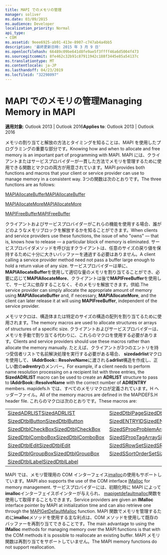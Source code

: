 ```yaml
---
title: MAPI でのメモリの管理
manager: soliver
ms.date: 03/09/2015
ms.audience: Developer
localization_priority: Normal
api_type:
- COM
ms.assetid: 9eee6925-ab91-413e-8907-c747ab4a4bb5
description: '最終更新日時: 2015 年 3 月 9 日'
ms.openlocfilehash: 66489c09be641d8fe9ae5f3ffff46a6d5004f473
ms.sourcegitcommit: 8fe462c32b91c87911942c188f3445e85a54137c
ms.translationtype: MT
ms.contentlocale: ja-JP
ms.lasthandoff: 04/23/2019
ms.locfileid: "32298097"
---
```

# <a name="managing-memory-in-mapi"></a><span data-ttu-id="6fb07-103">MAPI でのメモリの管理</span><span class="sxs-lookup"><span data-stu-id="6fb07-103">Managing Memory in MAPI</span></span>

  
  
<span data-ttu-id="6fb07-104">**適用対象**: Outlook 2013 | Outlook 2016</span><span class="sxs-lookup"><span data-stu-id="6fb07-104">**Applies to**: Outlook 2013 | Outlook 2016</span></span> 
  
<span data-ttu-id="6fb07-105">メモリの割り当てと解放の方法とタイミングを知ることは、MAPI を使用したプログラミングの重要な部分です。</span><span class="sxs-lookup"><span data-stu-id="6fb07-105">Knowing how and when to allocate and free memory is an important part of programming with MAPI.</span></span> <span data-ttu-id="6fb07-106">MAPI には、クライアントまたはサービスプロバイダーが一貫した方法でメモリを管理するために使用できる関数とマクロの両方が用意されています。</span><span class="sxs-lookup"><span data-stu-id="6fb07-106">MAPI provides both functions and macros that your client or service provider can use to manage memory in a consistent way.</span></span> <span data-ttu-id="6fb07-107">3つの関数は次のとおりです。</span><span class="sxs-lookup"><span data-stu-id="6fb07-107">The three functions are as follows:</span></span>
  
[<span data-ttu-id="6fb07-108">MAPIAllocateBuffer</span><span class="sxs-lookup"><span data-stu-id="6fb07-108">MAPIAllocateBuffer</span></span>](mapiallocatebuffer.md)
  
[<span data-ttu-id="6fb07-109">MAPIAllocateMore</span><span class="sxs-lookup"><span data-stu-id="6fb07-109">MAPIAllocateMore</span></span>](mapiallocatemore.md)
  
[<span data-ttu-id="6fb07-110">MAPIFreeBuffer</span><span class="sxs-lookup"><span data-stu-id="6fb07-110">MAPIFreeBuffer</span></span>](mapifreebuffer.md)
  
<span data-ttu-id="6fb07-111">クライアントおよびサービスプロバイダーがこれらの機能を使用する場合、誰がどのようなメモリブロックを解放するかを知ることができます。</span><span class="sxs-lookup"><span data-stu-id="6fb07-111">When clients and service providers use these functions, the issue of who "owns" — that is, knows how to release — a particular block of memory is eliminated.</span></span> <span data-ttu-id="6fb07-112">サービスプロバイダメソッドを呼び出すクライアントは、任意のサイズの戻り値を保持するために十分に大きいバッファーを通過する必要はありません。</span><span class="sxs-lookup"><span data-stu-id="6fb07-112">A client calling a service provider method need not pass a buffer large enough to hold a return value of any size.</span></span> <span data-ttu-id="6fb07-113">サービスプロバイダーは単に、 **MAPIAllocateBuffer**を使用して適切な量のメモリを割り当てることができ、必要に応じて**MAPIAllocateMore**、クライアントは後で**MAPIFreeBuffer**を使用して、サービスに依存することなく、そのメモリを解放できます。供給.</span><span class="sxs-lookup"><span data-stu-id="6fb07-113">The service provider can simply allocate the appropriate amount of memory using **MAPIAllocateBuffer** and, if necessary, **MAPIAllocateMore**, and the client can later release it at will using **MAPIFreeBuffer**, independent of the service provider.</span></span> 
  
<span data-ttu-id="6fb07-114">メモリマクロは、構造体または特定のサイズの構造の配列を割り当てるために使用されます。</span><span class="sxs-lookup"><span data-stu-id="6fb07-114">The memory macros are used to allocate structures or arrays of structures of a specific size.</span></span> <span data-ttu-id="6fb07-115">クライアントおよびサービスプロバイダーは、メモリを手動で割り当てる代わりに、これらのマクロを使用する必要があります。</span><span class="sxs-lookup"><span data-stu-id="6fb07-115">Clients and service providers should use these macros rather than allocate the memory manually.</span></span> <span data-ttu-id="6fb07-116">たとえば、クライアントが3つのエントリを持つ受信者リストで名前解決処理を実行する必要がある場合、 **sizedadrlist**マクロを使用して、 **IAddrBook:: ResolveName**に渡される**adrlist**構造を作成し、正しい数の**adrentry**のメンバー。</span><span class="sxs-lookup"><span data-stu-id="6fb07-116">For example, if a client needs to perform name resolution processing on a recipient list with three entries, the **SizedADRLIST** macro can be used to create an **ADRLIST** structure to pass to **IAddrBook::ResolveName** with the correct number of **ADRENTRY** members.</span></span> <span data-ttu-id="6fb07-117">mapidefs.h では、すべてのメモリマクロが定義されています。H ヘッダーファイル。</span><span class="sxs-lookup"><span data-stu-id="6fb07-117">All of the memory macros are defined in the MAPIDEFS.H header file.</span></span> <span data-ttu-id="6fb07-118">これらのマクロは次のとおりです。</span><span class="sxs-lookup"><span data-stu-id="6fb07-118">These macros are:</span></span> 
  
|||
|:-----|:-----|
|[<span data-ttu-id="6fb07-119">SizedADRLIST</span><span class="sxs-lookup"><span data-stu-id="6fb07-119">SizedADRLIST</span></span>](sizedadrlist.md) <br/> |[<span data-ttu-id="6fb07-120">SizedDtblPage</span><span class="sxs-lookup"><span data-stu-id="6fb07-120">SizedDtblPage</span></span>](sizeddtblpage.md) <br/> |
|[<span data-ttu-id="6fb07-121">SizedDtblButton</span><span class="sxs-lookup"><span data-stu-id="6fb07-121">SizedDtblButton</span></span>](sizeddtblbutton.md) <br/> |[<span data-ttu-id="6fb07-122">SizedENTRYID</span><span class="sxs-lookup"><span data-stu-id="6fb07-122">SizedENTRYID</span></span>](sizedentryid.md) <br/> |
|[<span data-ttu-id="6fb07-123">SizedDtblCheckBox</span><span class="sxs-lookup"><span data-stu-id="6fb07-123">SizedDtblCheckBox</span></span>](sizeddtblcheckbox.md) <br/> |[<span data-ttu-id="6fb07-124">SizedSPropProblemArray</span><span class="sxs-lookup"><span data-stu-id="6fb07-124">SizedSPropProblemArray</span></span>](sizedspropproblemarray.md) <br/> |
|[<span data-ttu-id="6fb07-125">SizedDtblComboBox</span><span class="sxs-lookup"><span data-stu-id="6fb07-125">SizedDtblComboBox</span></span>](sizeddtblcombobox.md) <br/> |[<span data-ttu-id="6fb07-126">SizedSPropTagArray</span><span class="sxs-lookup"><span data-stu-id="6fb07-126">SizedSPropTagArray</span></span>](sizedsproptagarray.md) <br/> |
|[<span data-ttu-id="6fb07-127">SizedDtblEdit</span><span class="sxs-lookup"><span data-stu-id="6fb07-127">SizedDtblEdit</span></span>](sizeddtbledit.md) <br/> |[<span data-ttu-id="6fb07-128">SizedSRowSet</span><span class="sxs-lookup"><span data-stu-id="6fb07-128">SizedSRowSet</span></span>](sizedsrowset.md) <br/> |
|[<span data-ttu-id="6fb07-129">SizedDtblGroupBox</span><span class="sxs-lookup"><span data-stu-id="6fb07-129">SizedDtblGroupBox</span></span>](sizeddtblgroupbox.md) <br/> |[<span data-ttu-id="6fb07-130">SizedSSortOrderSet</span><span class="sxs-lookup"><span data-stu-id="6fb07-130">SizedSSortOrderSet</span></span>](sizedssortorderset.md) <br/> |
|[<span data-ttu-id="6fb07-131">SizedDtblLabel</span><span class="sxs-lookup"><span data-stu-id="6fb07-131">SizedDtblLabel</span></span>](sizeddtbllabel.md) <br/> | <br/> |
   
<span data-ttu-id="6fb07-132">MAPI では、メモリ管理用の COM インターフェイス[imalloc](https://msdn.microsoft.com/library/ms678425%28VS.85%29.aspx)の使用もサポートしています。</span><span class="sxs-lookup"><span data-stu-id="6fb07-132">MAPI also supports the use of the COM interface [IMalloc](https://msdn.microsoft.com/library/ms678425%28VS.85%29.aspx) for memory management.</span></span> <span data-ttu-id="6fb07-133">サービスプロバイダーには、初期化時に MAPI によって**imalloc**インターフェイスポインターが与えられ、 [mapigetdefaultmalloc](mapigetdefaultmalloc.md)関数を使用して取得することもできます。</span><span class="sxs-lookup"><span data-stu-id="6fb07-133">Service providers are given an **IMalloc** interface pointer by MAPI at initialization time and can also retrieve one through the [MAPIGetDefaultMalloc](mapigetdefaultmalloc.md) function.</span></span> <span data-ttu-id="6fb07-134">MAPI 関数でメモリを管理するために**imalloc**メソッドを使用する主な利点は、COM メソッドを使用して既存のバッファーを再割り当てできることです。</span><span class="sxs-lookup"><span data-stu-id="6fb07-134">The main advantage to using the **IMalloc** methods for managing memory over the MAPI functions is that with the COM methods it is possible to reallocate an existing buffer.</span></span> <span data-ttu-id="6fb07-135">MAPI メモリ関数は再割り当てをサポートしていません。</span><span class="sxs-lookup"><span data-stu-id="6fb07-135">The MAPI memory functions do not support reallocation.</span></span> 
  

